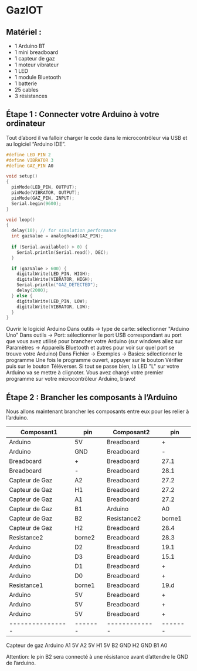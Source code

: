 # GazIOT

## Matériel :
+ 1 Arduino BT
+ 1 mini breadboard
+ 1 capteur de gaz
+ 1 moteur vibrateur
+ 1 LED
+ 1 module Bluetooth
+ 1 batterie
+ 25 cables
+ 3 résistances


## Étape 1 : Connecter votre Arduino à votre ordinateur
Tout d’abord il va falloir charger le code dans le microcontrôleur via USB et au logiciel “Arduino IDE”.
```C++
#define LED_PIN 2
#define VIBRATOR 3
#define GAZ_PIN A0

void setup()
{
  pinMode(LED_PIN, OUTPUT);
  pinMode(VIBRATOR, OUTPUT);
  pinMode(GAZ_PIN, INPUT);
  Serial.begin(9600);
}

void loop()
{
  delay(10); // for simulation performance
  int gazValue = analogRead(GAZ_PIN);
 
  if (Serial.available() > 0) {
	Serial.println(Serial.read(), DEC);
  }

  if (gazValue > 600) {
	digitalWrite(LED_PIN, HIGH);
	digitalWrite(VIBRATOR, HIGH);
	Serial.println("GAZ_DETECTED");
	delay(2000);
  } else {
	digitalWrite(LED_PIN, LOW);
	digitalWrite(VIBRATOR, LOW);
  }
}
```

Ouvrir le logiciel Arduino
Dans outils -> type de carte: sélectionner "Arduino Uno”
Dans outils -> Port: sélectionner le port USB correspondant au port que vous avez utilisé pour brancher votre Arduino (sur windows allez sur Paramètres -> Appareils Bluetooth et autres pour voir sur quel port se trouve votre Arduino)
Dans Fichier -> Exemples ->  Basics: sélectionner le programme
Une fois le programme ouvert, appuyer sur le bouton Vérifier puis sur le bouton Téléverser.
Si tout se passe bien, la LED "L" sur votre Arduino va se mettre à clignoter.
Vous avez chargé votre premier programme sur votre microcontrôleur Arduino, bravo! 

## Étape 2 : Brancher les composants à l’Arduino
Nous allons maintenant brancher les composants entre eux pour les relier à l’arduino.

| Composant1     | pin   | Composant2  | pin   |
|----------------|-------|-------------|-------|
| Arduino        | 5V    | Breadboard  | +     |
| Arduino        | GND   | Breadboard  | -     |
| Breadboard     | +     | Breadboard  | 27.1  |
| Breadboard     | -     | Breadboard  | 28.1  |
| Capteur de Gaz | A2    | Breadboard  | 27.2  |
| Capteur de Gaz | H1    | Breadboard  | 27.2  |
| Capteur de Gaz | A1    | Breadboard  | 27.2  |
| Capteur de Gaz | B1    | Arduino     | A0    |
| Capteur de Gaz | B2    | Resistance2 | borne1|
| Capteur de Gaz | H2    | Breadboard  | 28.4  |
| Resistance2    | borne2| Breadboard  | 28.3  |
| Arduino        | D2    | Breadboard  | 19.1  |
| Arduino        | D3    | Breadboard  | 15.1  |
| Arduino        | D1    | Breadboard  | +     |
| Arduino        | D0    | Breadboard  | +     |
| Resistance1    | borne1| Breadboard  | 19.d  |
| Arduino        | 5V    | Breadboard  | +     |
| Arduino        | 5V    | Breadboard  | +     |
| Arduino        | 5V    | Breadboard  | +     |
|----------------|-------|-------------|-------|













































	
Capteur de gaz
Arduino
A1 
5V
A2 
5V
H1
5V
B2
GND
H2
GND
B1
A0

Attention: le pin B2 sera connecté à une résistance avant d’attendre le GND de l’arduino.



